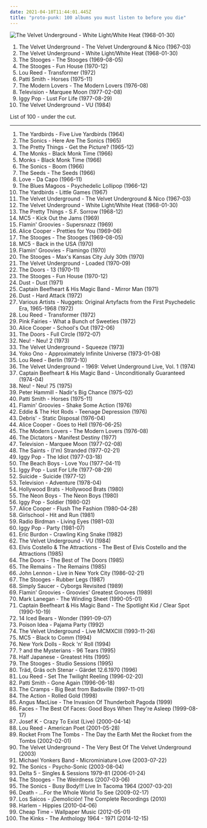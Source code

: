 ```yaml
---
date: 2021-04-10T11:44:01.445Z
title: "proto-punk: 100 albums you must listen to before you die"
---
```

![The Velvet Underground - White Light&#x2F;White Heat (1968-01-30)](http://coverartarchive.org/release/cad3294a-3ea9-3e0e-a426-fe9862571e34/15465460977-500.jpg "The Velvet Underground - White Light/White Heat (1968-01-30)")
<ol class="albums">
<li data-cover="http://coverartarchive.org/release/e2820d3f-bf0f-440f-b327-0a9c32e280d8/11733996765-500.jpg" data-tags="60s, rock, classic rock" role="button">The Velvet Underground - The Velvet Underground & Nico (1967-03)</li>
<li data-cover="http://coverartarchive.org/release/cad3294a-3ea9-3e0e-a426-fe9862571e34/15465460977-500.jpg" data-tags="proto-punk, 60s, rock, noise rock" role="button">The Velvet Underground - White Light/White Heat (1968-01-30)</li>
<li data-cover="http://coverartarchive.org/release/9259cb58-e233-4162-acb1-e739ff102568/1487674182-500.jpg" data-tags="garage rock" role="button">The Stooges - The Stooges (1969-08-05)</li>
<li data-cover="https://img.discogs.com/B_XQsc3AzhCIkH9DWzEyhbBZ0V4=/fit-in/600x594/filters:strip_icc():format(jpeg):mode_rgb():quality(90)/discogs-images/R-379038-1224357901.jpeg.jpg" data-tags="proto-punk, garage rock, 70s" role="button">The Stooges - Fun House (1970-12)</li>
<li data-cover="https://img.discogs.com/3OgnlZKNZ7-mZooFLllAA3hHYIA=/fit-in/500x500/filters:strip_icc():format(jpeg):mode_rgb():quality(90)/discogs-images/R-3635183-1338244251-7631.jpeg.jpg" data-tags="70s, rock, glam rock" role="button">Lou Reed - Transformer (1972)</li>
<li data-cover="http://coverartarchive.org/release/68a6756e-1c96-4590-9cbf-aa07696cba5e/3714201314-500.jpg" data-tags="rock, punk, 70s" role="button">Patti Smith - Horses (1975-11)</li>
<li data-cover="http://coverartarchive.org/release/06ab427b-06b4-482a-90c3-4981c294eadd/11939995493-500.jpg" data-tags="proto-punk, 70s" role="button">The Modern Lovers - The Modern Lovers (1976-08)</li>
<li data-cover="http://coverartarchive.org/release/5fb363d1-3bee-44ce-acfc-43fdb0d7c4aa/2761546755-500.jpg" data-tags="post-punk, 70s" role="button">Television - Marquee Moon (1977-02-08)</li>
<li data-cover="http://coverartarchive.org/release/e2cb1fb9-7117-4dae-9b40-9e5480301b9e/1499761435-500.jpg" data-tags="rock, 70s, punk rock" role="button">Iggy Pop - Lust For Life (1977-08-29)</li>
<li data-cover="http://coverartarchive.org/release/a2af3c5e-fb92-484f-851f-d26b27770d8b/15137212906-500.jpg" data-tags="classic rock, rock" role="button">The Velvet Underground - VU (1984)</li>
</ol>
List of 100 - under the cut.
<!-- more -->

_________________

<ol class="albums">
<li data-cover="https://img.discogs.com/-Qb3fR5oGYrJyaqvEBvznK_l7dA=/fit-in/600x594/filters:strip_icc():format(jpeg):mode_rgb():quality(90)/discogs-images/R-3877251-1347790095-2316.jpeg.jpg" data-tags="60s" role="button">
The Yardbirds - Five Live Yardbirds (1964)
</li>
<li data-cover="https://img.discogs.com/HLrxClv2IKZdaUuJsl2AMAqWWAY=/fit-in/589x600/filters:strip_icc():format(jpeg):mode_rgb():quality(90)/discogs-images/R-1044246-1306912408.jpeg.jpg" data-tags="garage rock, 60s" role="button">
The Sonics - Here Are The Sonics (1965)
</li>
<li data-cover="http://coverartarchive.org/release/753972e7-efc6-40ac-81fd-c821f246b19a/11923836402-500.jpg" data-tags="psychedelic, 60s" role="button">
The Pretty Things - Get the Picture? (1965-12)
</li>
<li data-cover="http://coverartarchive.org/release/7663b84e-2337-4f60-9842-10f6a9daed5d/11261431522-500.jpg" data-tags="garage rock, proto-punk, 60s" role="button">
The Monks - Black Monk Time (1966)
</li>
<li data-cover="http://coverartarchive.org/release/b2cc0dd8-3b30-4a42-a66d-e6e5c1e35808/9232308345-500.jpg" data-tags="proto-punk" role="button">
Monks - Black Monk Time (1966)
</li>
<li data-cover="http://coverartarchive.org/release/a6e36357-8bdc-4082-a39b-7221cf3d81c7/3370069882-500.jpg" data-tags="garage rock" role="button">
The Sonics - Boom (1966)
</li>
<li data-cover="http://coverartarchive.org/release/22862a47-2b63-4364-a00d-d38aa7cef4cd/4087870823-500.jpg" data-tags="garage rock, psychedelic" role="button">
The Seeds - The Seeds (1966)
</li>
<li data-cover="http://coverartarchive.org/release/58713cce-6dec-409a-b674-f30050f6fb82/5949082744-500.jpg" data-tags="psychedelic, 60s" role="button">
Love - Da Capo (1966-11)
</li>
<li data-cover="http://coverartarchive.org/release/93c4cc87-0ade-46c5-ba36-3c53adbc990b/16555915248-500.jpg" data-tags="psychedelic, 60s" role="button">
The Blues Magoos - Psychedelic Lollipop (1966-12)
</li>
<li data-cover="https://img.discogs.com/gQPgAbsUi6kH_y8KXsLN5Az47z0=/fit-in/600x599/filters:strip_icc():format(jpeg):mode_rgb():quality(90)/discogs-images/R-3789140-1344467788-2842.jpeg.jpg" data-tags="classic rock, 60s, rock, psychedelic, blues rock" role="button">
The Yardbirds - Little Games (1967)
</li>
<li data-cover="http://coverartarchive.org/release/e2820d3f-bf0f-440f-b327-0a9c32e280d8/11733996765-500.jpg" data-tags="60s, rock, classic rock" role="button">
The Velvet Underground - The Velvet Underground & Nico (1967-03)
</li>
<li data-cover="http://coverartarchive.org/release/cad3294a-3ea9-3e0e-a426-fe9862571e34/15465460977-500.jpg" data-tags="proto-punk, 60s, rock, noise rock" role="button">
The Velvet Underground - White Light/White Heat (1968-01-30)
</li>
<li data-cover="https://img.discogs.com/b-OAqmYv7bJaABfaCVF1edZ5JYU=/fit-in/300x298/filters:strip_icc():format(jpeg):mode_rgb():quality(90)/discogs-images/R-1085991-1190981637.jpeg.jpg" data-tags="psychedelic" role="button">
The Pretty Things - S.F. Sorrow (1968-12)
</li>
<li data-cover="http://coverartarchive.org/release/22f5e15f-7214-4caf-a6ce-9f6e0188a817/17000877457-500.jpg" data-tags="garage rock" role="button">
MC5 - Kick Out the Jams (1969)
</li>
<li data-cover="https://img.discogs.com/IQORfLRGbH2Nj1eP3iQGZ390c9M=/fit-in/349x351/filters:strip_icc():format(jpeg):mode_rgb():quality(90)/discogs-images/R-4552715-1368171911-9252.jpeg.jpg" data-tags="classic rock, power pop, garage rock, fancy album covers, cartoon album covers" role="button">
Flamin' Groovies - Supersnazz (1969)
</li>
<li data-cover="http://coverartarchive.org/release/d9a315a8-0195-3361-bdd4-897cda5fc1a6/9259341378-500.jpg" data-tags="psychedelic rock, hard rock, classic rock, rock" role="button">
Alice Cooper - Pretties for You (1969-06)
</li>
<li data-cover="http://coverartarchive.org/release/9259cb58-e233-4162-acb1-e739ff102568/1487674182-500.jpg" data-tags="garage rock" role="button">
The Stooges - The Stooges (1969-08-05)
</li>
<li data-cover="http://coverartarchive.org/release/1cb803b5-a446-48c5-a2d3-bd76be8820df/25111616371-500.jpg" data-tags="garage rock" role="button">
MC5 - Back in the USA (1970)
</li>
<li data-cover="http://coverartarchive.org/release/09487d3d-99d8-4ed2-8d0b-9ffce036fd01/13366801462-500.jpg" data-tags="studies, garage, rock and roll, proto-punk, pixies palace basement, rockitxten" role="button">
Flamin' Groovies - Flamingo (1970)
</li>
<li data-cover="https://img.discogs.com/9wjVre37-ssKR6cnY0p92pYXYjY=/fit-in/600x609/filters:strip_icc():format(jpeg):mode_rgb():quality(90)/discogs-images/R-3637215-1577301990-3224.jpeg.jpg" data-tags="classic rock, heavy metal, hard rock, punk rock, garage rock, glam rock, proto-punk, 70s hard rock, proto metal, proto punk, proto-metal, 70s heavy metal, 70s glam rock, maxs kansas city" role="button">
The Stooges - Max's Kansas City July 30th (1970)
</li>
<li data-cover="http://coverartarchive.org/release/3645588f-cdcf-4746-97ac-da059d332010/4529718708-500.jpg" data-tags="70s, classic rock" role="button">
The Velvet Underground - Loaded (1970-09)
</li>
<li data-cover="http://coverartarchive.org/release/830252e7-b6c1-4814-bd97-4504b8e84af0/13531915117-500.jpg" data-tags="60s, compilation" role="button">
The Doors - 13 (1970-11)
</li>
<li data-cover="https://img.discogs.com/B_XQsc3AzhCIkH9DWzEyhbBZ0V4=/fit-in/600x594/filters:strip_icc():format(jpeg):mode_rgb():quality(90)/discogs-images/R-379038-1224357901.jpeg.jpg" data-tags="proto-punk, garage rock, 70s" role="button">
The Stooges - Fun House (1970-12)
</li>
<li data-cover="https://img.discogs.com/Gm-UUVHe6oXdbrqqxuroD3igsOI=/fit-in/600x596/filters:strip_icc():format(jpeg):mode_rgb():quality(90)/discogs-images/R-4285792-1518860728-6237.jpeg.jpg" data-tags="hard rock" role="button">
Dust - Dust (1971)
</li>
<li data-cover="http://coverartarchive.org/release/3e335ee5-ad12-45f6-89f0-7781c173f7fc/21730334418-500.jpg" data-tags="rock, classic, 70s, alternative, experimental, progressive rock, blues-rock, blues, psychedelic, avant garde, american, proto-punk, captain beefheart, only the best, underrated and overlooked, glorious vocals, c beefheart" role="button">
Captain Beefheart & His Magic Band - Mirror Man (1971)
</li>
<li data-cover="http://coverartarchive.org/release/5d73bb2c-f136-465c-bb54-a9978cae16df/15359722968-500.jpg" data-tags="classic rock, hard rock" role="button">
Dust - Hard Attack (1972)
</li>
<li data-cover="https://img.discogs.com/A35-h0vFiOrgR6z_80vehOgPEQU=/fit-in/600x600/filters:strip_icc():format(jpeg):mode_rgb():quality(90)/discogs-images/R-16584804-1608638308-7773.jpeg.jpg" data-tags="60s, garage rock, proto-punk" role="button">
Various Artists - Nuggets: Original Artyfacts from the First Psychedelic Era, 1965-1968 (1972)
</li>
<li data-cover="https://img.discogs.com/3OgnlZKNZ7-mZooFLllAA3hHYIA=/fit-in/500x500/filters:strip_icc():format(jpeg):mode_rgb():quality(90)/discogs-images/R-3635183-1338244251-7631.jpeg.jpg" data-tags="70s, rock, glam rock" role="button">
Lou Reed - Transformer (1972)
</li>
<li data-cover="https://img.discogs.com/hKoO7p9Zrhba-bSyRiyDD3T_ObQ=/fit-in/512x512/filters:strip_icc():format(jpeg):mode_rgb():quality(90)/discogs-images/R-1341672-1211146251.gif.jpg" data-tags="hard rock, progressive rock, psychedelic rock, rock 'n' roll, proto-punk, winewomensong" role="button">
Pink Fairies - What a Bunch of Sweeties (1972)
</li>
<li data-cover="http://coverartarchive.org/release/e28b9cba-289e-47a8-a8c0-8bf5c0c93f19/3987340872-500.jpg" data-tags="hard rock, classic rock" role="button">
Alice Cooper - School's Out (1972-06)
</li>
<li data-cover="http://coverartarchive.org/release/ce1d3c09-9f63-3853-b8d8-7453e3c93271/5909851552-500.jpg" data-tags="70s" role="button">
The Doors - Full Circle (1972-07)
</li>
<li data-cover="https://img.discogs.com/Wu1PJVoRMa21NUaTwVgpUxlyYGA=/fit-in/600x926/filters:strip_icc():format(jpeg):mode_rgb():quality(90)/discogs-images/R-13016021-1582540082-2550.jpeg.jpg" data-tags="krautrock" role="button">
Neu! - Neu! 2 (1973)
</li>
<li data-cover="http://coverartarchive.org/release/238392f6-d02f-4467-ba65-387f1f303563/22902543370-500.jpg" data-tags="doug yule, faux velvet underground" role="button">
The Velvet Underground - Squeeze (1973)
</li>
<li data-cover="https://img.discogs.com/-oFtRwyCdDOBC6doUIdUG2kF0rA=/fit-in/600x597/filters:strip_icc():format(jpeg):mode_rgb():quality(90)/discogs-images/R-1712230-1590076878-9814.jpeg.jpg" data-tags="dance, avant garde, psychedelic rock, proto-punk, protopunk, nancykitten all-time favourite albums, bfr" role="button">
Yoko Ono - Approximately Infinite Universe (1973-01-08)
</li>
<li data-cover="http://coverartarchive.org/release/1bbac75e-ce53-4508-9096-54415e9a1177/4584669129-500.jpg" data-tags="70s" role="button">
Lou Reed - Berlin (1973-10)
</li>
<li data-cover="https://img.discogs.com/GHTP4nIYLB4ibAJqp3cgROJFrs8=/fit-in/350x364/filters:strip_icc():format(jpeg):mode_rgb():quality(90)/discogs-images/R-5970404-1407699748-3782.jpeg.jpg" data-tags="70s, proto-punk" role="button">
The Velvet Underground - 1969: Velvet Underground Live, Vol. 1 (1974)
</li>
<li data-cover="https://img.discogs.com/28415784b9210344a4a62ec6cd31adb2d01b3637/images/spacer.gif" data-tags="progressive rock, blues, psychedelic" role="button">
Captain Beefheart & His Magic Band - Unconditionally Guaranteed (1974-04)
</li>
<li data-cover="http://coverartarchive.org/release/c1fa3fc4-5a73-3449-9abe-9c2f38e7b22e/23187067210-500.jpg" data-tags="krautrock" role="button">
Neu! - Neu! 75 (1975)
</li>
<li data-cover="https://img.discogs.com/4YincA5GiUpYRyCSQ78b-amMwSQ=/fit-in/600x607/filters:strip_icc():format(jpeg):mode_rgb():quality(90)/discogs-images/R-7892014-1515600506-6062.jpeg.jpg" data-tags="proto-punk" role="button">
Peter Hammill - Nadir's Big Chance (1975-02)
</li>
<li data-cover="http://coverartarchive.org/release/68a6756e-1c96-4590-9cbf-aa07696cba5e/3714201314-500.jpg" data-tags="rock, punk, 70s" role="button">
Patti Smith - Horses (1975-11)
</li>
<li data-cover="https://img.discogs.com/qJVThRxRZXFjSxQSVp7kKDw8NU4=/fit-in/600x600/filters:strip_icc():format(jpeg):mode_rgb():quality(90)/discogs-images/R-1971290-1391195073-4180.jpeg.jpg" data-tags="classic rock" role="button">
Flamin' Groovies - Shake Some Action (1976)
</li>
<li data-cover="https://img.discogs.com/qlSYMOTiQJ_M3Y8USlRmTkUrje0=/fit-in/600x590/filters:strip_icc():format(jpeg):mode_rgb():quality(90)/discogs-images/R-1960857-1274010731.jpeg.jpg" data-tags="new wave, proto-punk, pub rock" role="button">
Eddie & The Hot Rods - Teenage Depression (1976)
</li>
<li data-cover="https://img.discogs.com/yI6Z09DmSyrpxvyOb5pkixlTnoA=/fit-in/352x353/filters:strip_icc():format(jpeg):mode_rgb():quality(90)/discogs-images/R-1246515-1203485861.gif.jpg" data-tags="alternative, experimental, experimental rock, avant-garde, art rock, glam rock, art punk, proto-punk" role="button">
Debris' - Static Disposal (1976-04)
</li>
<li data-cover="https://img.discogs.com/EOV6DoffVVHUbw4k_O5MkcqUdgI=/fit-in/498x500/filters:strip_icc():format(jpeg):mode_rgb():quality(90)/discogs-images/R-663786-1290619664.jpeg.jpg" data-tags="rock, classic rock" role="button">
Alice Cooper - Goes to Hell (1976-06-25)
</li>
<li data-cover="http://coverartarchive.org/release/06ab427b-06b4-482a-90c3-4981c294eadd/11939995493-500.jpg" data-tags="proto-punk, 70s" role="button">
The Modern Lovers - The Modern Lovers (1976-08)
</li>
<li data-cover="http://coverartarchive.org/release/592a8527-c3b0-42fe-bf4f-58cd16e5e5ff/24589346521-500.jpg" data-tags="garage rock, proto-punk, iveldie best of 1977" role="button">
The Dictators - Manifest Destiny (1977)
</li>
<li data-cover="http://coverartarchive.org/release/5fb363d1-3bee-44ce-acfc-43fdb0d7c4aa/2761546755-500.jpg" data-tags="post-punk, 70s" role="button">
Television - Marquee Moon (1977-02-08)
</li>
<li data-cover="https://img.discogs.com/3tqMjgDKEUbMFk3ge3GAdBBAX_o=/fit-in/600x601/filters:strip_icc():format(jpeg):mode_rgb():quality(90)/discogs-images/R-2963994-1443996119-6003.jpeg.jpg" data-tags="punk, punk rock" role="button">
The Saints - (I'm) Stranded (1977-02-21)
</li>
<li data-cover="http://coverartarchive.org/release/31881496-3666-3b76-bdda-b24db24178ae/23464146422-500.jpg" data-tags="post-punk" role="button">
Iggy Pop - The Idiot (1977-03-18)
</li>
<li data-cover="http://coverartarchive.org/release/9963037c-06ec-4067-8095-0a93332db3e7/8726052762-500.jpg" data-tags="new wave, synthpop, proto-punk, brian wilson, proto-synthpop, av club permanent records, the world would be unbearable without it, happy as fuck" role="button">
The Beach Boys - Love You (1977-04-11)
</li>
<li data-cover="http://coverartarchive.org/release/e2cb1fb9-7117-4dae-9b40-9e5480301b9e/1499761435-500.jpg" data-tags="rock, 70s, punk rock" role="button">
Iggy Pop - Lust For Life (1977-08-29)
</li>
<li data-cover="http://coverartarchive.org/release/b1eb1417-9ba7-4579-8767-f97576021c37/14840216501-500.jpg" data-tags="experimental, electronic, electropunk" role="button">
Suicide - Suicide (1977-12)
</li>
<li data-cover="http://coverartarchive.org/release/5cc90116-6833-4271-8477-42fb5fbee846/20706339769-500.jpg" data-tags="post-punk" role="button">
Television - Adventure (1978-04)
</li>
<li data-cover="http://coverartarchive.org/release/502c3bc5-69be-435f-bec7-9d5d0c23be89/1051898179-500.jpg" data-tags="70s, london, england, glam rock, proto-punk, glam punk, 1970s, united kingdom" role="button">
Hollywood Brats - Hollywood Brats (1980)
</li>
<li data-cover="https://img.discogs.com/e_l0DBbwvYkP8V7UPe90Y_KExyc=/fit-in/600x604/filters:strip_icc():format(jpeg):mode_rgb():quality(90)/discogs-images/R-10476612-1498234719-9415.jpeg.jpg" data-tags="punk, lo-fi, garage rock, garage, proto-punk, bootleg, tremolo radio" role="button">
The Neon Boys - The Neon Boys (1980)
</li>
<li data-cover="http://coverartarchive.org/release/e0b9172e-8abe-4131-b208-0eec90d81411/6357317309-500.jpg" data-tags="conservative, punk" role="button">
Iggy Pop - Soldier (1980-02)
</li>
<li data-cover="https://img.discogs.com/QHIDaVKPoPNPK_S_2Qub4ys6qkw=/fit-in/600x556/filters:strip_icc():format(jpeg):mode_rgb():quality(90)/discogs-images/R-3028465-1331038657.jpeg.jpg" data-tags="classic rock, rock, hard rock, 80s, new wave" role="button">
Alice Cooper - Flush The Fashion (1980-04-28)
</li>
<li data-cover="https://img.discogs.com/toeDEPs2bMvgWN0N0AU1Afk_V-I=/fit-in/600x450/filters:strip_icc():format(jpeg):mode_rgb():quality(90)/discogs-images/R-5268103-1521665807-4054.jpeg.jpg" data-tags="heavy metal, nwobhm, hard rock" role="button">
Girlschool - Hit and Run (1981)
</li>
<li data-cover="http://coverartarchive.org/release/8dd72b37-3066-4bf1-9a55-eaae80f45474/29001786139-500.jpg" data-tags="proto-punk, garage punk, itunes, iveldie best of 1981" role="button">
Radio Birdman - Living Eyes (1981-03)
</li>
<li data-cover="http://coverartarchive.org/release/6d56f6b2-2913-3ec4-af22-06084d0cc28f/12601062710-500.jpg" data-tags="rock" role="button">
Iggy Pop - Party (1981-07)
</li>
<li data-cover="https://img.discogs.com/qeLxhnGlYA0cnuU3CKQL6ru7hMI=/fit-in/600x450/filters:strip_icc():format(jpeg):mode_rgb():quality(90)/discogs-images/R-6474715-1422720548-7289.jpeg.jpg" data-tags="classic rock, blues rock, rock" role="button">
Eric Burdon - Crawling King Snake (1982)
</li>
<li data-cover="http://coverartarchive.org/release/a2af3c5e-fb92-484f-851f-d26b27770d8b/15137212906-500.jpg" data-tags="classic rock, rock" role="button">
The Velvet Underground - VU (1984)
</li>
<li data-cover="http://coverartarchive.org/release/ec8d69a9-e9b4-4690-9af6-3200ce5d6751/5319104284-500.jpg" data-tags="classic rock" role="button">
Elvis Costello & The Attractions - The Best of Elvis Costello and the Attractions (1985)
</li>
<li data-cover="https://img.discogs.com/fFEJ6AJ-UUlkXDMBnTn2PULqNxE=/fit-in/600x543/filters:strip_icc():format(jpeg):mode_rgb():quality(90)/discogs-images/R-397370-1604657610-1339.jpeg.jpg" data-tags="classic rock" role="button">
The Doors - The Best of The Doors (1985)
</li>
<li data-cover="http://coverartarchive.org/release/570473fd-bf88-4237-8bbb-38c17e046c46/28758486936-500.jpg" data-tags="garage rock" role="button">
The Remains - The Remains (1985)
</li>
<li data-cover="https://img.discogs.com/VQWdLYQVbOsIexaKQS-9hX-7SSs=/fit-in/600x602/filters:strip_icc():format(jpeg):mode_rgb():quality(90)/discogs-images/R-1520353-1287692288.jpeg.jpg" data-tags="classic rock, rock, live" role="button">
John Lennon - Live in New York City (1986-02-21)
</li>
<li data-cover="https://img.discogs.com/B_XQsc3AzhCIkH9DWzEyhbBZ0V4=/fit-in/600x594/filters:strip_icc():format(jpeg):mode_rgb():quality(90)/discogs-images/R-379038-1224357901.jpeg.jpg" data-tags="proto-punk, proto punk" role="button">
The Stooges - Rubber Legs (1987)
</li>
<li data-cover="https://img.discogs.com/GW162sGjuvEDkyUbsdnlRxhTxa0=/fit-in/170x170/filters:strip_icc():format(jpeg):mode_rgb():quality(90)/discogs-images/R-1046717-1187804998.jpeg.jpg" data-tags="psychedelic rock, garage" role="button">
Simply Saucer - Cyborgs Revisited (1989)
</li>
<li data-cover="https://img.discogs.com/vfu4aPEmTYtMUjnzuQPioYaM3eU=/fit-in/600x600/filters:strip_icc():format(jpeg):mode_rgb():quality(90)/discogs-images/R-16693092-1609287992-8281.jpeg.jpg" data-tags="classic rock" role="button">
Flamin' Groovies - Groovies' Greatest Grooves (1989)
</li>
<li data-cover="http://coverartarchive.org/release/723fa46a-628d-44c9-8e22-8fba5ba44c6c/2947394304-500.jpg" data-tags="rock, 90s" role="button">
Mark Lanegan - The Winding Sheet (1990-05-01)
</li>
<li data-cover="http://coverartarchive.org/release/ae4ac020-ee1f-4e78-80cb-a72f8c030054/25083210194-500.jpg" data-tags="blues" role="button">
Captain Beefheart & His Magic Band - The Spotlight Kid / Clear Spot (1990-10-19)
</li>
<li data-cover="http://coverartarchive.org/release/b67605a1-0455-455e-b370-7c33a8967d4a/28300493886-500.jpg" data-tags="pop, british, twee pop, shoegaze, 90s, proto-punk, c86" role="button">
14 Iced Bears - Wonder (1991-09-07)
</li>
<li data-cover="https://img.discogs.com/IDYHoQzDlgG64I1UdsAeP6AcYXk=/fit-in/300x294/filters:strip_icc():format(jpeg):mode_rgb():quality(90)/discogs-images/R-1069598-1189799594.jpeg.jpg" data-tags="hardcore, garage, proto-punk, rock'n'roll" role="button">
Poison Idea - Pajama Party (1992)
</li>
<li data-cover="http://coverartarchive.org/release/696d1e87-ad32-4821-a5ff-2fdd95f6b8d1/8015502307-500.jpg" data-tags="the velvet underground" role="button">
The Velvet Underground - Live MCMXCIII (1993-11-26)
</li>
<li data-cover="https://img.discogs.com/YUvIq3iNuFf82mAVGrjW5FIF43I=/fit-in/600x602/filters:strip_icc():format(jpeg):mode_rgb():quality(90)/discogs-images/R-3500648-1469148217-4160.jpeg.jpg" data-tags="60s" role="button">
MC5 - Black to Comm (1994)
</li>
<li data-cover="http://coverartarchive.org/release/7c5b3d96-8108-44c7-ad83-d8cb790ad821/26350510586-500.jpg" data-tags="rock, classic, glam rock, proto-punk, fuzzy guitar goodness, paredes de coura 2007, drunk tank singalong tune, lock n lorr" role="button">
New York Dolls - Rock 'n' Roll (1994)
</li>
<li data-cover="http://coverartarchive.org/release/a8fff4a7-3f3c-4027-b13a-b0f51b40af24/22145029461-500.jpg" data-tags="garage rock" role="button">
? and the Mysterians - 96 Tears (1995)
</li>
<li data-cover="https://via.placeholder.com/450" data-tags="punk, experimental rock" role="button">
Half Japanese - Greatest Hits (1995)
</li>
<li data-cover="http://coverartarchive.org/release/b8a7408a-01a9-4a10-a699-bb7446fd57d1/8067062041-500.jpg" data-tags="classic rock, heavy metal, hard rock, punk rock, garage rock, glam rock, proto-punk, 70s hard rock, proto metal, proto punk, proto-metal, 70s heavy metal, 70s glam rock" role="button">
The Stooges - Studio Sessions (1995)
</li>
<li data-cover="http://coverartarchive.org/release/aa11a0a5-d91b-4daf-9f07-7ab71ad54401/9551953175-500.jpg" data-tags="experimental rock, proto-punk, jam bands" role="button">
Träd, Gräs och Stenar - Gärdet 12.6.1970 (1996)
</li>
<li data-cover="http://coverartarchive.org/release/94d5c090-1299-4434-9d4a-4b4460f931d2/21078020121-500.jpg" data-tags="rock, 90s" role="button">
Lou Reed - Set The Twilight Reeling (1996-02-20)
</li>
<li data-cover="http://coverartarchive.org/release/888bc005-3878-4054-b548-75ca8bdfe801/3774205017-500.jpg" data-tags="90s, rock, patti smith" role="button">
Patti Smith - Gone Again (1996-06-18)
</li>
<li data-cover="http://coverartarchive.org/release/51c0ac7f-03d3-4993-b902-054c25028a0d/27228068430-500.jpg" data-tags="punk, psychobilly" role="button">
The Cramps - Big Beat from Badsville (1997-11-01)
</li>
<li data-cover="http://coverartarchive.org/release/4b411121-4a41-4032-9e1f-ae7c3ce15328/10916053750-500.jpg" data-tags="60s" role="button">
The Action - Rolled Gold (1998)
</li>
<li data-cover="https://img.discogs.com/X-2Ft9SS0UK6Gsgq-E7YyhKBe08=/fit-in/594x600/filters:strip_icc():format(jpeg):mode_rgb():quality(90)/discogs-images/R-440194-1256893055.jpeg.jpg" data-tags="experimental, drone, fluxus, freak out" role="button">
Angus MacLise - The Invasion Of Thunderbolt Pagoda (1999)
</li>
<li data-cover="http://coverartarchive.org/release/7198451b-594d-4d80-9a6e-9276ac6c7766/14180333568-500.jpg" data-tags="classic rock, rock, 70s" role="button">
Faces - The Best Of Faces: Good Boys When They're Asleep (1999-08-17)
</li>
<li data-cover="https://img.discogs.com/11BoLcad0YxQOtlgBbET5R6KHsA=/fit-in/400x397/filters:strip_icc():format(jpeg):mode_rgb():quality(90)/discogs-images/R-1380615-1222407511.jpeg.jpg" data-tags="new wave, post-punk, proto-punk" role="button">
Josef K - Crazy To Exist (Live) (2000-04-14)
</li>
<li data-cover="http://coverartarchive.org/release/8677415b-7979-46f0-b269-0e177145e59d/15458546198-500.jpg" data-tags="rock" role="button">
Lou Reed - American Poet (2001-05-28)
</li>
<li data-cover="http://coverartarchive.org/release/53f404d4-2d22-4ffa-9af8-cccba8bdc3c3/14521210692-500.jpg" data-tags="proto-punk, garage rock" role="button">
Rocket From The Tombs - The Day the Earth Met the Rocket from the Tombs (2002-02-01)
</li>
<li data-cover="http://coverartarchive.org/release/5a7eccff-573d-4278-bbc6-24fa3867a673/21784061086-500.jpg" data-tags="rock" role="button">
The Velvet Underground - The Very Best Of The Velvet Underground (2003)
</li>
<li data-cover="https://img.discogs.com/z11teWNjH4-8MqO0AZcqkOss4I8=/fit-in/600x597/filters:strip_icc():format(jpeg):mode_rgb():quality(90)/discogs-images/R-925463-1379517432-8676.jpeg.jpg" data-tags="psychedelic, psychedelic rock, proto-punk" role="button">
Michael Yonkers Band - Microminiature Love (2003-07-22)
</li>
<li data-cover="http://coverartarchive.org/release/dfe679d2-f250-420c-b04d-138f72ab60e1/11013234877-500.jpg" data-tags="garage rock" role="button">
The Sonics - Psycho-Sonic (2003-08-04)
</li>
<li data-cover="http://coverartarchive.org/release/c739b651-90c8-428c-9462-3f066cf189de/9664834681-500.jpg" data-tags="post-punk" role="button">
Delta 5 - Singles & Sessions 1979-81 (2006-01-24)
</li>
<li data-cover="http://coverartarchive.org/release/b5d99cd2-561f-4a02-944b-e7b8becd1f73/14839234606-500.jpg" data-tags="proto-punk, punk" role="button">
The Stooges - The Weirdness (2007-03-06)
</li>
<li data-cover="https://img.discogs.com/NvzEitHeovC5mtRcxXp3YIvsdaQ=/fit-in/500x507/filters:strip_icc():format(jpeg):mode_rgb():quality(90)/discogs-images/R-1049700-1384276859-9021.jpeg.jpg" data-tags="rock, 60s, lo-fi, garage rock, garage, live, rock and roll, proto-punk" role="button">
The Sonics - Busy Body!!! Live In Tacoma 1964 (2007-03-20)
</li>
<li data-cover="http://coverartarchive.org/release/e9a58849-fec6-493f-b664-b2f57c450687/13889169524-500.jpg" data-tags="proto-punk" role="button">
Death - ...For the Whole World To See (2009-02-17)
</li>
<li data-cover="https://img.discogs.com/gOLVJFOOcZGwSnwKcllU0MaSIjU=/fit-in/600x599/filters:strip_icc():format(jpeg):mode_rgb():quality(90)/discogs-images/R-2617270-1364510667-2588.jpeg.jpg" data-tags="garage  rock" role="button">
Los Saicos - ¡Demolición! The Complete Recordings (2010)
</li>
<li data-cover="http://coverartarchive.org/release/ac397e36-9792-4f50-8898-bd3c8cca60d1/13453650447-500.jpg" data-tags="garage rock" role="button">
Harlem - Hippies (2010-04-06)
</li>
<li data-cover="http://coverartarchive.org/release/bd523d62-ea0a-4d10-9a6a-a121f69eb5dc/3827161144-500.jpg" data-tags="punk" role="button">
Cheap Time - Wallpaper Music (2012-05-01)
</li>
<li data-cover="https://img.discogs.com/GwDM40pKnJv3DtGHX81-A867nhk=/fit-in/600x594/filters:strip_icc():format(jpeg):mode_rgb():quality(90)/discogs-images/R-5590525-1397409758-2615.jpeg.jpg" data-tags="british, garage rock, rock and roll, rhythm and blues, british invasion, proto-punk, mod, garage peppermint, rock peppermint, folk-rock peppermint" role="button">
The Kinks - The Anthology 1964 - 1971 (2014-12-15)
</li>
</ol>